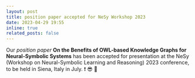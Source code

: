```yaml
---
layout: post
title: position paper accepted for NeSy Workshop 2023
date: 2023-04-29 19:55
inline: true
related_posts: false
---
```


Our *position paper* **On the Benefits of OWL-based Knowledge Graphs for Neural-Symbolic Systems** has been accepted for presentation at the NeSy (Workshop on Neural-Symbolic Learning and Reasoning) 2023 conference, to be held in Siena, Italy in July. :heavy_exclamation_mark: :sunglasses: :wine_glass:



